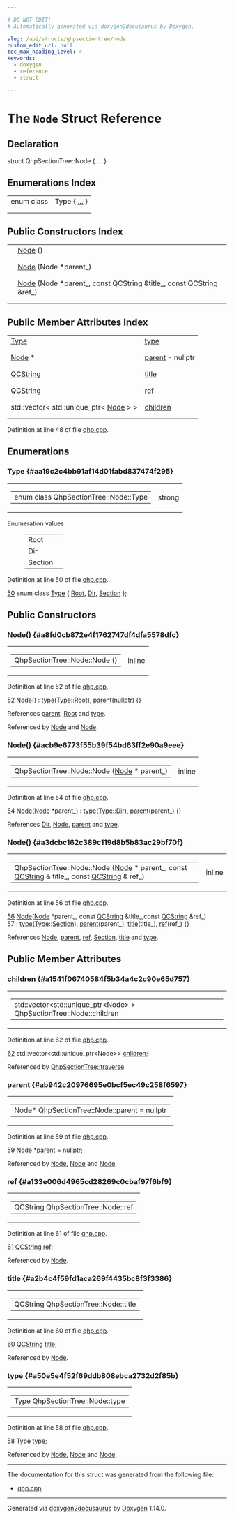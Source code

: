 ```yaml
---

# DO NOT EDIT!
# Automatically generated via doxygen2docusaurus by Doxygen.

slug: /api/structs/qhpsectiontree/node
custom_edit_url: null
toc_max_heading_level: 4
keywords:
  - doxygen
  - reference
  - struct

---
```


<div class="doxyPage">

# The `Node` Struct Reference



## Declaration

<div class="doxyDeclaration">
struct QhpSectionTree::Node { ... }
</div>

## Enumerations Index

<table class="doxyMembersIndex">

<tr class="doxyMemberIndexItem">
<td class="doxyMemberIndexItemType" align="left" valign="top">enum class</td>
<td class="doxyMemberIndexItemName" align="left" valign="top">Type { <a href="#aa19c2c4bb91af14d01fabd837474f295">...</a> }</td>
</tr>
<tr class="doxyMemberIndexDescription">
<td class="doxyMemberIndexDescriptionLeft"></td>
<td class="doxyMemberIndexDescriptionRight">
</td>
</tr>
<tr class="doxyMemberIndexSeparator">
<td class="doxyMemberIndexSeparator" colspan="2"></td>
</tr>

</table>

## Public Constructors Index

<table class="doxyMembersIndex">

<tr class="doxyMemberIndexItem">
<td class="doxyMemberIndexItemType" align="left" valign="top"></td>
<td class="doxyMemberIndexItemName" align="left" valign="top"><a href="#a8fd0cb872e4f1762747df4dfa5578dfc">Node</a> ()</td>
</tr>
<tr class="doxyMemberIndexDescription">
<td class="doxyMemberIndexDescriptionLeft"></td>
<td class="doxyMemberIndexDescriptionRight">
</td>
</tr>
<tr class="doxyMemberIndexSeparator">
<td class="doxyMemberIndexSeparator" colspan="2"></td>
</tr>

<tr class="doxyMemberIndexItem">
<td class="doxyMemberIndexItemType" align="left" valign="top"></td>
<td class="doxyMemberIndexItemName" align="left" valign="top"><a href="#acb9e6773f55b39f54bd63ff2e90a9eee">Node</a> (Node *parent_)</td>
</tr>
<tr class="doxyMemberIndexDescription">
<td class="doxyMemberIndexDescriptionLeft"></td>
<td class="doxyMemberIndexDescriptionRight">
</td>
</tr>
<tr class="doxyMemberIndexSeparator">
<td class="doxyMemberIndexSeparator" colspan="2"></td>
</tr>

<tr class="doxyMemberIndexItem">
<td class="doxyMemberIndexItemType" align="left" valign="top"></td>
<td class="doxyMemberIndexItemName" align="left" valign="top"><a href="#a3dcbc162c389c119d8b5b83ac29bf70f">Node</a> (Node *parent_, const QCString &amp;title_, const QCString &amp;ref_)</td>
</tr>
<tr class="doxyMemberIndexDescription">
<td class="doxyMemberIndexDescriptionLeft"></td>
<td class="doxyMemberIndexDescriptionRight">
</td>
</tr>
<tr class="doxyMemberIndexSeparator">
<td class="doxyMemberIndexSeparator" colspan="2"></td>
</tr>

</table>

## Public Member Attributes Index

<table class="doxyMembersIndex">

<tr class="doxyMemberIndexItem">
<td class="doxyMemberIndexItemType" align="left" valign="top"><a href="#aa19c2c4bb91af14d01fabd837474f295">Type</a></td>
<td class="doxyMemberIndexItemName" align="left" valign="top"><a href="#a50e5e4f52f69ddb808ebca2732d2f85b">type</a></td>
</tr>
<tr class="doxyMemberIndexDescription">
<td class="doxyMemberIndexDescriptionLeft"></td>
<td class="doxyMemberIndexDescriptionRight">
</td>
</tr>
<tr class="doxyMemberIndexSeparator">
<td class="doxyMemberIndexSeparator" colspan="2"></td>
</tr>

<tr class="doxyMemberIndexItem">
<td class="doxyMemberIndexItemType" align="left" valign="top"><a href="/web-doxygen/docs/api/structs/qhpsectiontree/node">Node</a> *</td>
<td class="doxyMemberIndexItemName" align="left" valign="top"><a href="#ab942c20976695e0bcf5ec49c258f6597">parent</a> = nullptr</td>
</tr>
<tr class="doxyMemberIndexDescription">
<td class="doxyMemberIndexDescriptionLeft"></td>
<td class="doxyMemberIndexDescriptionRight">
</td>
</tr>
<tr class="doxyMemberIndexSeparator">
<td class="doxyMemberIndexSeparator" colspan="2"></td>
</tr>

<tr class="doxyMemberIndexItem">
<td class="doxyMemberIndexItemType" align="left" valign="top"><a href="/web-doxygen/docs/api/classes/qcstring">QCString</a></td>
<td class="doxyMemberIndexItemName" align="left" valign="top"><a href="#a2b4c4f59fd1aca269f4435bc8f3f3386">title</a></td>
</tr>
<tr class="doxyMemberIndexDescription">
<td class="doxyMemberIndexDescriptionLeft"></td>
<td class="doxyMemberIndexDescriptionRight">
</td>
</tr>
<tr class="doxyMemberIndexSeparator">
<td class="doxyMemberIndexSeparator" colspan="2"></td>
</tr>

<tr class="doxyMemberIndexItem">
<td class="doxyMemberIndexItemType" align="left" valign="top"><a href="/web-doxygen/docs/api/classes/qcstring">QCString</a></td>
<td class="doxyMemberIndexItemName" align="left" valign="top"><a href="#a133e006d4965cd28269c0cbaf97f6bf9">ref</a></td>
</tr>
<tr class="doxyMemberIndexDescription">
<td class="doxyMemberIndexDescriptionLeft"></td>
<td class="doxyMemberIndexDescriptionRight">
</td>
</tr>
<tr class="doxyMemberIndexSeparator">
<td class="doxyMemberIndexSeparator" colspan="2"></td>
</tr>

<tr class="doxyMemberIndexItem">
<td class="doxyMemberIndexItemType" align="left" valign="top">std::vector&lt; std::unique_ptr&lt; <a href="/web-doxygen/docs/api/structs/qhpsectiontree/node">Node</a> &gt; &gt;</td>
<td class="doxyMemberIndexItemName" align="left" valign="top"><a href="#a1541f06740584f5b34a4c2c90e65d757">children</a></td>
</tr>
<tr class="doxyMemberIndexDescription">
<td class="doxyMemberIndexDescriptionLeft"></td>
<td class="doxyMemberIndexDescriptionRight">
</td>
</tr>
<tr class="doxyMemberIndexSeparator">
<td class="doxyMemberIndexSeparator" colspan="2"></td>
</tr>

</table>


<p>Definition at line 48 of file <a href="/web-doxygen/docs/api/files/src/qhp-cpp">qhp.cpp</a>.</p>


<div class="doxySectionDef">

## Enumerations

### Type {#aa19c2c4bb91af14d01fabd837474f295}

<div class="doxyMemberItem">
<div class="doxyMemberProto">
<table class="doxyMemberLabels">
<tr class="doxyMemberLabels">
<td class="doxyMemberLabelsLeft">
<table class="doxyMemberName">
<tr>
<td class="doxyMemberName">enum class QhpSectionTree::Node::Type </td>
</tr>
</table>
</td>
<td class="doxyMemberLabelsRight">
<span class="doxyMemberLabels">
<span class="doxyMemberLabel strong">strong</span>
</span>
</td>
</tr>
</table>
</div>
<div class="doxyMemberDoc">


<dl class="doxyEnumList">
<dt class="doxyEnumTableTitle">Enumeration values</dt>
<dd>
<table class="doxyEnumTable">

<tr class="doxyEnumItem">
<td class="doxyEnumItemName">Root<a id="aa19c2c4bb91af14d01fabd837474f295afa03eb688ad8aa1db593d33dabd89bad"></a></td>
<td class="doxyEnumItemDescription"></td>
</tr>

<tr class="doxyEnumItem">
<td class="doxyEnumItemName">Dir<a id="aa19c2c4bb91af14d01fabd837474f295a3c4e6dbf3e1df93a734d9959bac9ee94"></a></td>
<td class="doxyEnumItemDescription"></td>
</tr>

<tr class="doxyEnumItem">
<td class="doxyEnumItemName">Section<a id="aa19c2c4bb91af14d01fabd837474f295ad2c24d59e0baff4d0155fbdf62590867"></a></td>
<td class="doxyEnumItemDescription"></td>
</tr>

</table>
</dd>
</dl>

<p>Definition at line 50 of file <a href="/web-doxygen/docs/api/files/src/qhp-cpp">qhp.cpp</a>.</p>


<div class="doxyProgramListing">

<div class="doxyCodeLine"><span class="doxyLineNumber"><a href="#aa19c2c4bb91af14d01fabd837474f295a3c4e6dbf3e1df93a734d9959bac9ee94">50</a></span><span class="doxyLineContent"><span class="doxyHighlight">      </span><span class="doxyHighlightKeyword">enum class</span><span class="doxyHighlight"> <a href="#aa19c2c4bb91af14d01fabd837474f295">Type</a> { <a href="#aa19c2c4bb91af14d01fabd837474f295afa03eb688ad8aa1db593d33dabd89bad">Root</a>, <a href="#aa19c2c4bb91af14d01fabd837474f295a3c4e6dbf3e1df93a734d9959bac9ee94">Dir</a>, <a href="#aa19c2c4bb91af14d01fabd837474f295ad2c24d59e0baff4d0155fbdf62590867">Section</a> };</span></span></div>

</div>

</div>
</div>

</div>

<div class="doxySectionDef">

## Public Constructors

### Node() {#a8fd0cb872e4f1762747df4dfa5578dfc}

<div class="doxyMemberItem">
<div class="doxyMemberProto">
<table class="doxyMemberLabels">
<tr class="doxyMemberLabels">
<td class="doxyMemberLabelsLeft">
<table class="doxyMemberName">
<tr>
<td class="doxyMemberName">QhpSectionTree::Node::Node ()</td>
</tr>
</table>
</td>
<td class="doxyMemberLabelsRight">
<span class="doxyMemberLabels">
<span class="doxyMemberLabel inline">inline</span>
</span>
</td>
</tr>
</table>
</div>
<div class="doxyMemberDoc">



<p>Definition at line 52 of file <a href="/web-doxygen/docs/api/files/src/qhp-cpp">qhp.cpp</a>.</p>


<div class="doxyProgramListing">

<div class="doxyCodeLine"><span class="doxyLineNumber"><a href="#a8fd0cb872e4f1762747df4dfa5578dfc">52</a></span><span class="doxyLineContent"><span class="doxyHighlight">      <a href="#a8fd0cb872e4f1762747df4dfa5578dfc">Node</a>() : <a href="#a50e5e4f52f69ddb808ebca2732d2f85b">type</a>(<a href="#aa19c2c4bb91af14d01fabd837474f295">Type</a>::<a href="#aa19c2c4bb91af14d01fabd837474f295afa03eb688ad8aa1db593d33dabd89bad">Root</a>), <a href="#ab942c20976695e0bcf5ec49c258f6597">parent</a>(nullptr) {}</span></span></div>

</div>


<p>References <a href="#ab942c20976695e0bcf5ec49c258f6597">parent</a>, <a href="#aa19c2c4bb91af14d01fabd837474f295afa03eb688ad8aa1db593d33dabd89bad">Root</a> and <a href="#a50e5e4f52f69ddb808ebca2732d2f85b">type</a>.</p>


<p>Referenced by <a href="#acb9e6773f55b39f54bd63ff2e90a9eee">Node</a> and <a href="#a3dcbc162c389c119d8b5b83ac29bf70f">Node</a>.</p>

</div>
</div>

### Node() {#acb9e6773f55b39f54bd63ff2e90a9eee}

<div class="doxyMemberItem">
<div class="doxyMemberProto">
<table class="doxyMemberLabels">
<tr class="doxyMemberLabels">
<td class="doxyMemberLabelsLeft">
<table class="doxyMemberName">
<tr>
<td class="doxyMemberName">QhpSectionTree::Node::Node (<a href="/web-doxygen/docs/api/structs/qhpsectiontree/node">Node</a> * parent_)</td>
</tr>
</table>
</td>
<td class="doxyMemberLabelsRight">
<span class="doxyMemberLabels">
<span class="doxyMemberLabel inline">inline</span>
</span>
</td>
</tr>
</table>
</div>
<div class="doxyMemberDoc">



<p>Definition at line 54 of file <a href="/web-doxygen/docs/api/files/src/qhp-cpp">qhp.cpp</a>.</p>


<div class="doxyProgramListing">

<div class="doxyCodeLine"><span class="doxyLineNumber"><a href="#acb9e6773f55b39f54bd63ff2e90a9eee">54</a></span><span class="doxyLineContent"><span class="doxyHighlight">      <a href="#acb9e6773f55b39f54bd63ff2e90a9eee">Node</a>(<a href="#a8fd0cb872e4f1762747df4dfa5578dfc">Node</a> *parent_) : <a href="#a50e5e4f52f69ddb808ebca2732d2f85b">type</a>(<a href="#aa19c2c4bb91af14d01fabd837474f295">Type</a>::<a href="#aa19c2c4bb91af14d01fabd837474f295a3c4e6dbf3e1df93a734d9959bac9ee94">Dir</a>), <a href="#ab942c20976695e0bcf5ec49c258f6597">parent</a>(parent_) {}</span></span></div>

</div>


<p>References <a href="#aa19c2c4bb91af14d01fabd837474f295a3c4e6dbf3e1df93a734d9959bac9ee94">Dir</a>, <a href="#a8fd0cb872e4f1762747df4dfa5578dfc">Node</a>, <a href="#ab942c20976695e0bcf5ec49c258f6597">parent</a> and <a href="#a50e5e4f52f69ddb808ebca2732d2f85b">type</a>.</p>

</div>
</div>

### Node() {#a3dcbc162c389c119d8b5b83ac29bf70f}

<div class="doxyMemberItem">
<div class="doxyMemberProto">
<table class="doxyMemberLabels">
<tr class="doxyMemberLabels">
<td class="doxyMemberLabelsLeft">
<table class="doxyMemberName">
<tr>
<td class="doxyMemberName">QhpSectionTree::Node::Node (<a href="/web-doxygen/docs/api/structs/qhpsectiontree/node">Node</a> * parent_, const <a href="/web-doxygen/docs/api/classes/qcstring">QCString</a> &amp; title_, const <a href="/web-doxygen/docs/api/classes/qcstring">QCString</a> &amp; ref_)</td>
</tr>
</table>
</td>
<td class="doxyMemberLabelsRight">
<span class="doxyMemberLabels">
<span class="doxyMemberLabel inline">inline</span>
</span>
</td>
</tr>
</table>
</div>
<div class="doxyMemberDoc">



<p>Definition at line 56 of file <a href="/web-doxygen/docs/api/files/src/qhp-cpp">qhp.cpp</a>.</p>


<div class="doxyProgramListing">

<div class="doxyCodeLine"><span class="doxyLineNumber"><a href="#a3dcbc162c389c119d8b5b83ac29bf70f">56</a></span><span class="doxyLineContent"><span class="doxyHighlight">      <a href="#a3dcbc162c389c119d8b5b83ac29bf70f">Node</a>(<a href="#a8fd0cb872e4f1762747df4dfa5578dfc">Node</a> *parent_, </span><span class="doxyHighlightKeyword">const</span><span class="doxyHighlight"> <a href="/web-doxygen/docs/api/classes/qcstring">QCString</a> &amp;title_,</span><span class="doxyHighlightKeyword">const</span><span class="doxyHighlight"> <a href="/web-doxygen/docs/api/classes/qcstring">QCString</a> &amp;ref_)</span></span></div>
<div class="doxyCodeLine"><span class="doxyLineNumber">57</span><span class="doxyLineContent"><span class="doxyHighlight">                          : <a href="#a50e5e4f52f69ddb808ebca2732d2f85b">type</a>(<a href="#aa19c2c4bb91af14d01fabd837474f295">Type</a>::<a href="#aa19c2c4bb91af14d01fabd837474f295ad2c24d59e0baff4d0155fbdf62590867">Section</a>), <a href="#ab942c20976695e0bcf5ec49c258f6597">parent</a>(parent_), <a href="#a2b4c4f59fd1aca269f4435bc8f3f3386">title</a>(title_), <a href="#a133e006d4965cd28269c0cbaf97f6bf9">ref</a>(ref_) {}</span></span></div>

</div>


<p>References <a href="#a8fd0cb872e4f1762747df4dfa5578dfc">Node</a>, <a href="#ab942c20976695e0bcf5ec49c258f6597">parent</a>, <a href="#a133e006d4965cd28269c0cbaf97f6bf9">ref</a>, <a href="#aa19c2c4bb91af14d01fabd837474f295ad2c24d59e0baff4d0155fbdf62590867">Section</a>, <a href="#a2b4c4f59fd1aca269f4435bc8f3f3386">title</a> and <a href="#a50e5e4f52f69ddb808ebca2732d2f85b">type</a>.</p>

</div>
</div>

</div>

<div class="doxySectionDef">

## Public Member Attributes

### children {#a1541f06740584f5b34a4c2c90e65d757}

<div class="doxyMemberItem">
<div class="doxyMemberProto">
<table class="doxyMemberLabels">
<tr class="doxyMemberLabels">
<td class="doxyMemberLabelsLeft">
<table class="doxyMemberName">
<tr>
<td class="doxyMemberName">std::vector&lt;std::unique_ptr&lt;Node&gt; &gt; QhpSectionTree::Node::children</td>
</tr>
</table>
</td>
</tr>
</table>
</div>
<div class="doxyMemberDoc">



<p>Definition at line 62 of file <a href="/web-doxygen/docs/api/files/src/qhp-cpp">qhp.cpp</a>.</p>


<div class="doxyProgramListing">

<div class="doxyCodeLine"><span class="doxyLineNumber"><a href="#a1541f06740584f5b34a4c2c90e65d757">62</a></span><span class="doxyLineContent"><span class="doxyHighlight">      std::vector&lt;std::unique_ptr&lt;Node&gt;&gt; <a href="#a1541f06740584f5b34a4c2c90e65d757">children</a>;</span></span></div>

</div>


<p>Referenced by <a href="/web-doxygen/docs/api/classes/qhpsectiontree/#a9a072680707ccb788470b5463a984c38">QhpSectionTree::traverse</a>.</p>

</div>
</div>

### parent {#ab942c20976695e0bcf5ec49c258f6597}

<div class="doxyMemberItem">
<div class="doxyMemberProto">
<table class="doxyMemberLabels">
<tr class="doxyMemberLabels">
<td class="doxyMemberLabelsLeft">
<table class="doxyMemberName">
<tr>
<td class="doxyMemberName">Node* QhpSectionTree::Node::parent = nullptr</td>
</tr>
</table>
</td>
</tr>
</table>
</div>
<div class="doxyMemberDoc">



<p>Definition at line 59 of file <a href="/web-doxygen/docs/api/files/src/qhp-cpp">qhp.cpp</a>.</p>


<div class="doxyProgramListing">

<div class="doxyCodeLine"><span class="doxyLineNumber"><a href="#ab942c20976695e0bcf5ec49c258f6597">59</a></span><span class="doxyLineContent"><span class="doxyHighlight">      <a href="#a8fd0cb872e4f1762747df4dfa5578dfc">Node</a> *<a href="#ab942c20976695e0bcf5ec49c258f6597">parent</a> = </span><span class="doxyHighlightKeyword">nullptr</span><span class="doxyHighlight">;</span></span></div>

</div>


<p>Referenced by <a href="#a8fd0cb872e4f1762747df4dfa5578dfc">Node</a>, <a href="#acb9e6773f55b39f54bd63ff2e90a9eee">Node</a> and <a href="#a3dcbc162c389c119d8b5b83ac29bf70f">Node</a>.</p>

</div>
</div>

### ref {#a133e006d4965cd28269c0cbaf97f6bf9}

<div class="doxyMemberItem">
<div class="doxyMemberProto">
<table class="doxyMemberLabels">
<tr class="doxyMemberLabels">
<td class="doxyMemberLabelsLeft">
<table class="doxyMemberName">
<tr>
<td class="doxyMemberName">QCString QhpSectionTree::Node::ref</td>
</tr>
</table>
</td>
</tr>
</table>
</div>
<div class="doxyMemberDoc">



<p>Definition at line 61 of file <a href="/web-doxygen/docs/api/files/src/qhp-cpp">qhp.cpp</a>.</p>


<div class="doxyProgramListing">

<div class="doxyCodeLine"><span class="doxyLineNumber"><a href="#a133e006d4965cd28269c0cbaf97f6bf9">61</a></span><span class="doxyLineContent"><span class="doxyHighlight">      <a href="/web-doxygen/docs/api/classes/qcstring">QCString</a> <a href="#a133e006d4965cd28269c0cbaf97f6bf9">ref</a>;</span></span></div>

</div>


<p>Referenced by <a href="#a3dcbc162c389c119d8b5b83ac29bf70f">Node</a>.</p>

</div>
</div>

### title {#a2b4c4f59fd1aca269f4435bc8f3f3386}

<div class="doxyMemberItem">
<div class="doxyMemberProto">
<table class="doxyMemberLabels">
<tr class="doxyMemberLabels">
<td class="doxyMemberLabelsLeft">
<table class="doxyMemberName">
<tr>
<td class="doxyMemberName">QCString QhpSectionTree::Node::title</td>
</tr>
</table>
</td>
</tr>
</table>
</div>
<div class="doxyMemberDoc">



<p>Definition at line 60 of file <a href="/web-doxygen/docs/api/files/src/qhp-cpp">qhp.cpp</a>.</p>


<div class="doxyProgramListing">

<div class="doxyCodeLine"><span class="doxyLineNumber"><a href="#a2b4c4f59fd1aca269f4435bc8f3f3386">60</a></span><span class="doxyLineContent"><span class="doxyHighlight">      <a href="/web-doxygen/docs/api/classes/qcstring">QCString</a> <a href="#a2b4c4f59fd1aca269f4435bc8f3f3386">title</a>;</span></span></div>

</div>


<p>Referenced by <a href="#a3dcbc162c389c119d8b5b83ac29bf70f">Node</a>.</p>

</div>
</div>

### type {#a50e5e4f52f69ddb808ebca2732d2f85b}

<div class="doxyMemberItem">
<div class="doxyMemberProto">
<table class="doxyMemberLabels">
<tr class="doxyMemberLabels">
<td class="doxyMemberLabelsLeft">
<table class="doxyMemberName">
<tr>
<td class="doxyMemberName">Type QhpSectionTree::Node::type</td>
</tr>
</table>
</td>
</tr>
</table>
</div>
<div class="doxyMemberDoc">



<p>Definition at line 58 of file <a href="/web-doxygen/docs/api/files/src/qhp-cpp">qhp.cpp</a>.</p>


<div class="doxyProgramListing">

<div class="doxyCodeLine"><span class="doxyLineNumber"><a href="#a50e5e4f52f69ddb808ebca2732d2f85b">58</a></span><span class="doxyLineContent"><span class="doxyHighlight">      <a href="#aa19c2c4bb91af14d01fabd837474f295">Type</a> <a href="#a50e5e4f52f69ddb808ebca2732d2f85b">type</a>;</span></span></div>

</div>


<p>Referenced by <a href="#a8fd0cb872e4f1762747df4dfa5578dfc">Node</a>, <a href="#acb9e6773f55b39f54bd63ff2e90a9eee">Node</a> and <a href="#a3dcbc162c389c119d8b5b83ac29bf70f">Node</a>.</p>

</div>
</div>

</div>

<hr/>

The documentation for this struct was generated from the following file:

<ul>
<li><a href="/web-doxygen/docs/api/files/src/qhp-cpp">qhp.cpp</a></li>
</ul>

<hr/>

<p class="doxyGeneratedBy">Generated via <a href="https://github.com/xpack/doxygen2docusaurus">doxygen2docusaurus</a> by <a href="https://www.doxygen.nl">Doxygen</a> 1.14.0.</p>

</div>
